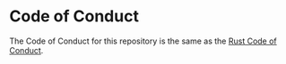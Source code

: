 # Code of Conduct

The Code of Conduct for this repository is the same as the [Rust Code of Conduct](https://www.rust-lang.org/policies/code-of-conduct).

